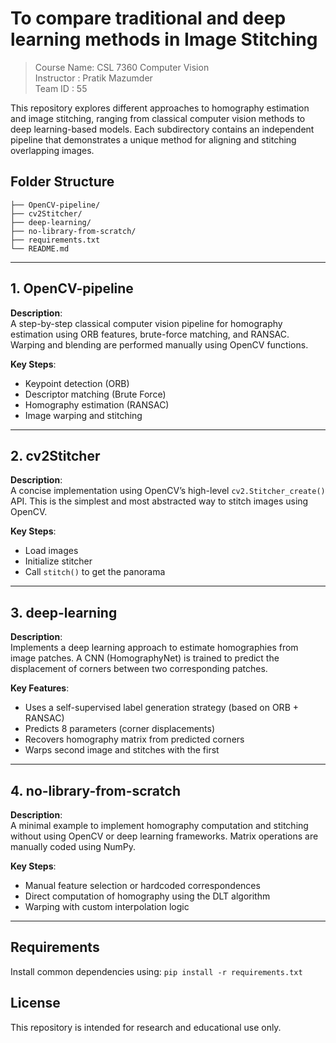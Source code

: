 # To compare traditional and deep learning methods in Image Stitching
> Course Name: CSL 7360 Computer Vision <br />
> Instructor : Pratik Mazumder <br />
> Team ID : 55 <br />

This repository explores different approaches to homography estimation and image stitching, ranging from classical computer vision methods to deep learning-based models. Each subdirectory contains an independent pipeline that demonstrates a unique method for aligning and stitching overlapping images.

## Folder Structure
```
├── OpenCV-pipeline/
├── cv2Stitcher/
├── deep-learning/
├── no-library-from-scratch/
├── requirements.txt
└── README.md
```

---

## 1. OpenCV-pipeline

**Description**:  
A step-by-step classical computer vision pipeline for homography estimation using ORB features, brute-force matching, and RANSAC. Warping and blending are performed manually using OpenCV functions.

**Key Steps**:
- Keypoint detection (ORB)
- Descriptor matching (Brute Force)
- Homography estimation (RANSAC)
- Image warping and stitching

---

## 2. cv2Stitcher

**Description**:  
A concise implementation using OpenCV’s high-level `cv2.Stitcher_create()` API. This is the simplest and most abstracted way to stitch images using OpenCV.

**Key Steps**:
- Load images
- Initialize stitcher
- Call `stitch()` to get the panorama

---

## 3. deep-learning

**Description**:  
Implements a deep learning approach to estimate homographies from image patches. A CNN (HomographyNet) is trained to predict the displacement of corners between two corresponding patches.

**Key Features**:
- Uses a self-supervised label generation strategy (based on ORB + RANSAC)
- Predicts 8 parameters (corner displacements)
- Recovers homography matrix from predicted corners
- Warps second image and stitches with the first

---

## 4. no-library-from-scratch

**Description**:  
A minimal example to implement homography computation and stitching without using OpenCV or deep learning frameworks. Matrix operations are manually coded using NumPy.

**Key Steps**:
- Manual feature selection or hardcoded correspondences
- Direct computation of homography using the DLT algorithm
- Warping with custom interpolation logic

---

## Requirements

Install common dependencies using: `pip install -r requirements.txt`

## License

This repository is intended for research and educational use only.

